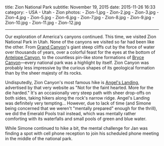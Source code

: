 title: Zion National Park
subtitle: November 19, 2015
date: 2015-11-26 16:33
category:
	- USA
	- Utah
	- Zion
photos:
	- Zion-1.jpg
	- Zion-2.jpg
	- Zion-3.jpg
	- Zion-4.jpg
	- Zion-5.jpg
	- Zion-6.jpg
	- Zion-7.jpg
	- Zion-8.jpg
	- Zion-9.jpg
	- Zion-10.jpg
	- Zion-11.jpg
	- Zion-12.jpg
	
---
	
Our exploration of America's canyons continued. This time, we visited Zion National Park in Utah. None of the canyons we visited so far had been like the other. From [Grand Canyon](/2015/11/22/grand-canyon/)'s giant steep cliffs cut by the force of water over thousands of years, over a colorful feast for the eyes at the bottom of [Antelope Canyon](/2015/11/24/antelope-canyon/), to the countless pin-like stone formations of [Bryce Canyon](/2015/11/26/bryce-canyon/)—every national park was a highlight by itself. Zion Canyon was probably less impressive by the curious shapes of its geological formation than by the sheer majesty of its rocks.

Undisputedly, Zion Canyon's most famous hike is [Angel's Landing](http://utah.com/hiking/zion-national-park/angels-landing?cx_grid_position=1&cx_grid_size=2x2&cx_grid_image=full-image&cx_link_type=grid-link&cx_page_id=555cbc7be92e3c7e1d78c192&cx_source_page_id=558b1839e92e3caa4c60709d), advertised by that very website as "Not for the faint hearted. More for the die harded." It's an occasionally very steep path with sheer drop-offs on both sides, taking hikers along the rock's narrow ridge. Angel's Landing was definitely very tempting... However, due to lack of time (and Simone being concerned that we weren't "mentally prepared" enough for the thrill), we did the Emerald Pools trail instead, which was mentally rather comforting with its waterfalls and small pools of green and blue water.

While Simone continued to hike a bit, the mental challenge for Jan was finding a spot with cell phone reception to join his scheduled phone meeting in the middle of the national park.